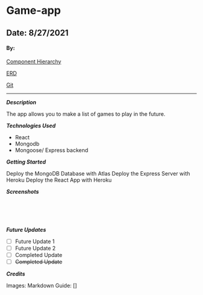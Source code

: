 # Game-app

## Date: 8/27/2021

#### By:

[Component Hierarchy](https://ga-students.slack.com/archives/C02C6ABPTC6/p1629927959000100)

[ERD](https://ga-students.slack.com/archives/C02C6ABPTC6/p1629927981000300)

[Git](https://github.com/jinyangb/Game-app)

---

**_Description_**

The app allows you to make a list of games to play in the future.

**_Technologies Used_**

- React
- Mongodb
- Mongoose/ Express backend

**_Getting Started_**

Deploy the MongoDB Database with Atlas
Deploy the Express Server with Heroku
Deploy the React App with Heroku

**_Screenshots_**

#####

![]()

#####

![]()

#####

![]()

**_Future Updates_**

- [ ] Future Update 1
- [ ] Future Update 2
- [ ] Completed Update
- [ ] ~~Completed Update~~

**_Credits_**

Images: []()
Markdown Guide: []
